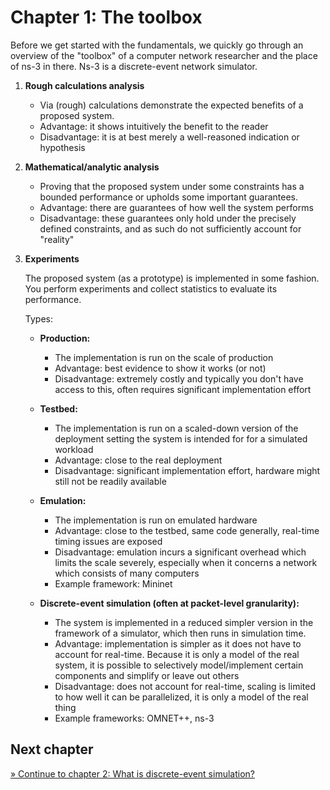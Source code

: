 # Chapter 1: The toolbox

Before we get started with the fundamentals, we quickly go through an overview
of the "toolbox" of a computer network researcher and the place of ns-3 in there.
Ns-3 is a discrete-event network simulator.

1. **Rough calculations analysis**
   - Via (rough) calculations demonstrate the expected benefits of a proposed system.
   - Advantage: it shows intuitively the benefit to the reader
   - Disadvantage: it is at best merely a well-reasoned indication or hypothesis
   
2. **Mathematical/analytic analysis**
   - Proving that the proposed system under some constraints has a bounded
     performance or upholds some important guarantees.
   - Advantage: there are guarantees of how well the system performs
   - Disadvantage: these guarantees only hold under the precisely defined constraints,
     and as such do not sufficiently account for "reality"
   
3. **Experiments**

   The proposed system (as a prototype) is implemented in some fashion. You perform
   experiments and collect statistics to evaluate its performance.
   
   Types:
   * **Production:**
     - The implementation is run on the scale of production
     - Advantage: best evidence to show it works (or not)
     - Disadvantage: extremely costly and typically you don't have access to this,
       often requires significant implementation effort
   
   * **Testbed:**
     - The implementation is run on a scaled-down version 
       of the deployment setting the system is intended for
       for a simulated workload
     - Advantage: close to the real deployment
     - Disadvantage: significant implementation effort, hardware might still not be readily available
   
   * **Emulation:**
     - The implementation is run on emulated hardware
     - Advantage: close to the testbed, same code generally, real-time timing issues are exposed
     - Disadvantage: emulation incurs a significant overhead which limits the scale severely,
       especially when it concerns a network which consists of many computers
     - Example framework: Mininet
   
   * **Discrete-event simulation (often at packet-level granularity):**
     - The system is implemented in a reduced simpler version in the framework of a simulator,
       which then runs in simulation time.
     - Advantage: implementation is simpler as it does not have to account for real-time.
       Because it is only a model of the real system, it is possible to selectively model/implement
       certain components and simplify or leave out others
     - Disadvantage: does not account for real-time, scaling is limited to how well it can be parallelized,
       it is only a model of the real thing
     - Example frameworks: OMNET++, ns-3


## Next chapter

[&#187; Continue to chapter 2: What is discrete-event simulation?](2_discrete_event_simulation.md)
